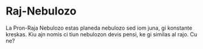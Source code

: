 # Raj-Nebulozo

La Pron-Raja Nebulozo estas planeda nebulozo sed iom juna, gi konstante kreskas.
Kiu ajn nomis ci tiun nebulozon devis pensi, ke gi similas al rajo. Cu ne?
